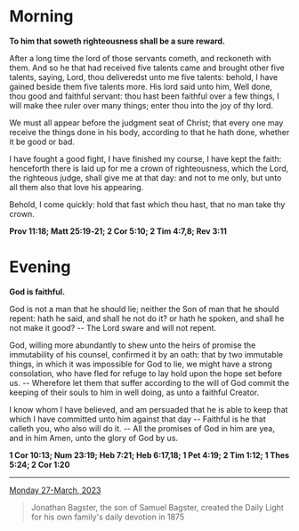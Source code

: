 # Morning

**To him that soweth righteousness shall be a sure reward.**
 
After a long time the lord of those servants cometh, and reckoneth with them. And so he that had received five talents came and brought other five talents, saying, Lord, thou deliveredst unto me five talents: behold, I have gained beside them five talents more. His lord said unto him, Well done, thou good and faithful servant: thou hast been faithful over a few things, I will make thee ruler over many things; enter thou into the joy of thy lord.
 
We must all appear before the judgment seat of Christ; that every one may receive the things done in his body, according to that he hath done, whether it be good or bad.
 
I have fought a good fight, I have finished my course, I have kept the faith: henceforth there is laid up for me a crown of righteousness, which the Lord, the righteous judge, shall give me at that day: and not to me only, but unto all them also that love his appearing.
 
Behold, I come quickly: hold that fast which thou hast, that no man take thy crown.  

**Prov 11:18; Matt 25:19‑21; 2 Cor 5:10; 2 Tim 4:7,8; Rev 3:11**

# Evening

**God is faithful.**
 
God is not a man that he should lie; neither the Son of man that he should repent: hath he said, and shall he not do it? or hath he spoken, and shall he not make it good? -- The Lord sware and will not repent.
 
God, willing more abundantly to shew unto the heirs of promise the immutability of his counsel, confirmed it by an oath: that by two immutable things, in which it was impossible for God to lie, we might have a strong consolation, who have fled for refuge to lay hold upon the hope set before us. -- Wherefore let them that suffer according to the will of God commit the keeping of their souls to him in well doing, as unto a faithful Creator.
 
I know whom I have believed, and am persuaded that he is able to keep that which I have committed unto him against that day -- Faithful is he that calleth you, who also will do it. -- All the promises of God in him are yea, and in him Amen, unto the glory of God by us.  

**1 Cor 10:13; Num 23:19; Heb 7:21; Heb 6:17,18; 1 Pet 4:19; 2 Tim 1:12; 1 Thes 5:24; 2 Cor 1:20**

---

[Monday 27-March, 2023](https://t.me/s/daily_light)

> Jonathan Bagster, the son of Samuel Bagster, created the Daily Light for his own family's daily devotion in 1875

